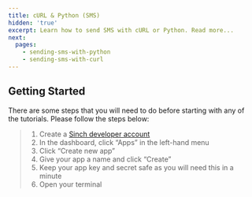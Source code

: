 ```yaml
---
title: cURL & Python (SMS)
hidden: 'true'
excerpt: Learn how to send SMS with cURL or Python. Read more...
next:
  pages:
    - sending-sms-with-python
    - sending-sms-with-curl
---
```

## Getting Started

There are some steps that you will need to do before starting with any of the tutorials. Please follow the steps below:

> 1.  Create a [Sinch developer account](https://portal.sinch.com/#/signup)
> 2.  In the dashboard, click “Apps” in the left-hand menu
> 3.  Click “Create new app”
> 4.  Give your app a name and click “Create”
> 5.  Keep your app key and secret safe as you will need this in a minute
> 6.  Open your terminal
